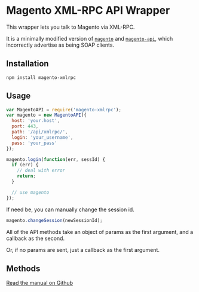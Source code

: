 # Magento XML-RPC API Wrapper

This wrapper lets you talk to Magento via XML-RPC.

It is a minimally modified version of [`magento`](https://www.npmjs.com/package/magento) and [`magento-api`](https://www.npmjs.com/package/magento-api), which incorrectly advertise as being SOAP clients.

## Installation

`npm install magento-xmlrpc`

## Usage

```js
var MagentoAPI = require('magento-xmlrpc');
var magento = new MagentoAPI({
  host: 'your.host',
  port: 443,
  path: '/api/xmlrpc/',
  login: 'your_username',
  pass: 'your_pass'
});

magento.login(function(err, sessId) {
  if (err) {
    // deal with error
    return;
  }

  // use magento
});
```

If need be, you can manually change the session id.

```js
magento.changeSession(newSessionId);
```

All of the API methods take an object of params as the first argument, and a callback as the second.

Or, if no params are sent, just a callback as the first argument.

## Methods
[Read the manual on Github](https://github.com/lobot-io/magento-xmlrpc/blob/master/MANUAL.md)
